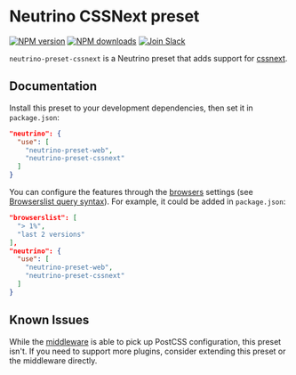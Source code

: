 # Neutrino CSSNext preset
[![NPM version][npm-image]][npm-url] [![NPM downloads][npm-downloads]][npm-url]
[![Join Slack][slack-image]][slack-url]

`neutrino-preset-cssnext` is a Neutrino preset that adds support for
[cssnext][cssnext].

## Documentation

Install this preset to your development dependencies, then set it in
`package.json`:

```json
"neutrino": {
  "use": [
    "neutrino-preset-web",
    "neutrino-preset-cssnext"
  ]
}
```

You can configure the features through the [browsers][cssnext-browserslist]
settings (see [Browserslist query syntax][browserslist-docs]). For example, it
could be added in `package.json`:

```json
"browserslist": [
  "> 1%",
  "last 2 versions"
],
"neutrino": {
  "use": [
    "neutrino-preset-web",
    "neutrino-preset-cssnext"
  ]
}
```

## Known Issues

While the [middleware][postcss-middleware] is able to pick up PostCSS
configuration, this preset isn't. If you need to support more plugins, consider
extending this preset or the middleware directly.

[cssnext]: http://cssnext.io/
[cssnext-browserslist]: http://cssnext.io/usage/#browsers
[postcss-middleware]: https://npmjs.org/package/neutrino-middleware-postcss
[browserslist-docs]: https://github.com/ai/browserslist#queries
[npm-image]: https://img.shields.io/npm/v/neutrino-preset-cssnext.svg
[npm-downloads]: https://img.shields.io/npm/dt/neutrino-preset-cssnext.svg
[npm-url]: https://npmjs.org/package/neutrino-preset-cssnext
[slack-image]: https://neutrino-slack.herokuapp.com/badge.svg
[slack-url]: https://neutrino-slack.herokuapp.com/
